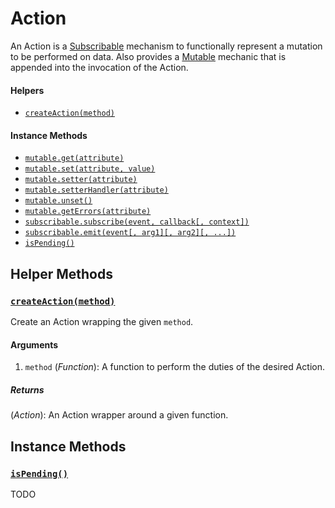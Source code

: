 # Action

An Action is a [Subscribable](Subscribable.md) mechanism to functionally represent a mutation to be performed on data. Also provides a [Mutable](Mutable.md) mechanic that is appended into the invocation of the Action.

#### Helpers

- [`createAction(method)`](#helper-createAction)

#### Instance Methods

- [`mutable.get(attribute)`](Mutable.md#get)
- [`mutable.set(attribute, value)`](Mutable.md#set)
- [`mutable.setter(attribute)`](Mutable.md#setter)
- [`mutable.setterHandler(attribute)`](Mutable.md#setterHandler)
- [`mutable.unset()`](Mutable.md#unset)
- [`mutable.getErrors(attribute)`](Mutable.md#getErrors)
- [`subscribable.subscribe(event, callback[, context])`](Subscribable.md#subscribe)
- [`subscribable.emit(event[, arg1][, arg2][, ...])`](Subscribable.md#emit)
- [`isPending()`](Action.md#isPending)


## Helper Methods

### <a id='helper-createAction'></a>[`createAction(method)`](#helper-createAction)

Create an Action wrapping the given `method`.

#### Arguments

1. `method` (*Function*): A function to perform the duties of the desired Action.

##### Returns

(*Action*): An Action wrapper around a given function.


## Instance Methods

### <a id='isPending'></a>[`isPending()`](#isPending)

TODO
